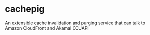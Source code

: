 cachepig
========

An extensible cache invalidation and purging service that can talk to Amazon CloudFront and Akamai CCUAPI
